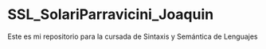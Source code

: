 # SSL_SolariParravicini_Joaquin

Este es mi repositorio para la cursada de Sintaxis y Semántica de Lenguajes

